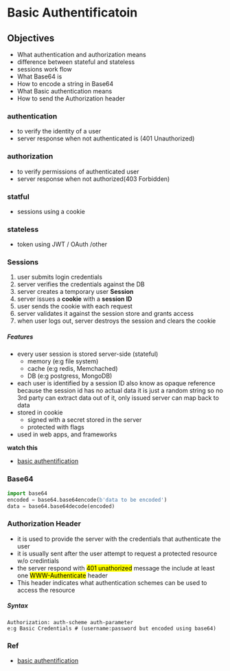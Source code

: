 # Basic Authentificatoin

## Objectives 
- What authentication and authorization means
- difference between stateful and stateless
- sessions work flow
- What Base64 is
- How to encode a string in Base64
- What Basic authentication means
- How to send the Authorization header

### authentication
- to verify the identity of a user
- server response when not authenticated is (401 Unauthorized)
### authorization
- to verify permissions of authenticated user
- server response when not authorized(403 Forbidden)

### statful
- sessions using a cookie
### stateless
- token using JWT / OAuth /other

### Sessions
1. user submits login credentials
2. server verifies the credentials against the DB
3. server creates a temporary user **Session**
4. server issues a **cookie** with a **session ID**
5. user sends the cookie with each request
6. server validates it against the session store and grants access
7. when user logs out, server destroys the session and clears the cookie

##### Features
- every user session is stored server-side (stateful)
    - memory (e:g file system)
    - cache (e:g redis, Memchached)
    - DB (e:g postgress, MongoDB)
- each user is identified by a session ID also know as 
opaque reference because the session id has no actual data it is just a random string so no 3rd party can extract data out of it, only issued server can map back to data
- stored in cookie
    - signed with a secret stored in the server
    - protected with flags
- used in web apps, and frameworks


**watch this**

- [basic authentification](https://www.youtube.com/watch?v=501dpx2IjGY)

### Base64

```py
import base64
encoded = base64.base64encode(b'data to be encoded')
data = base64.base64decode(encoded)
```

### Authorization Header

- it is used to provide the server with the credentials that authenticate the user
- it is usually sent after the user attempt to request a protected resource w/o credintials
- the server respond with <mark>401 unathorized</mark> message the include at least one <mark>WWW-Authenticate</mark> header
- This header indicates what authentication schemes can be used to access the resource

##### Syntax

```
Authorization: auth-scheme auth-parameter
e:g Basic Credentials # (username:password but encoded using base64)
```

### Ref
- [basic authentification](https://www.youtube.com/watch?v=501dpx2IjGY)
